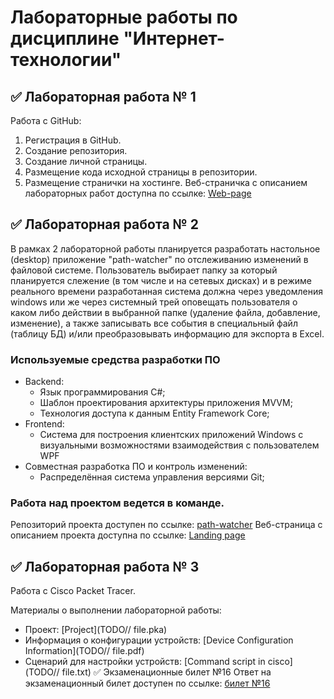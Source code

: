 # Лабораторные работы по дисциплине "Интернет-технологии"
## ✅ Лабораторная работа № 1
Работа с GitHub:

1. Регистрация в GitHub.
2. Создание репозитория.
3. Создание личной страницы.
4. Размещение кода исходной страницы в репозитории.
5. Размещение странички на хостинге.
Веб-страничка с описанием лабораторных работ доступна по ссылке: [Web-page](https://github.com/Trickster22/inet2022_Alexandrov)

## ✅ Лабораторная работа № 2
В рамках 2 лабораторной работы планируется разработать настольное (desktop) приложение "path-watcher" по отслеживанию изменений в файловой системе. Пользователь выбирает папку за который планируется слежение (в том числе и на сетевых дисках) и в режиме реального времени разработанная система должна через уведомления windows или же через системный трей оповещать пользователя о каком либо действии в выбранной папке (удаление файла, добавление, изменение), а также записывать все события в специальный файл (таблицу БД) и/или преобразовывать информацию для экспорта в Excel.

### Используемые средства разработки ПО
- Backend:
  - Язык программирования С#;
  - Шаблон проектирования архитектуры приложения MVVM;
  - Технология доступа к данным Entity Framework Core;
- Frontend:
  - Cистема для построения клиентских приложений Windows с визуальными возможностями взаимодействия с пользователем WPF
- Совместная разработка ПО и контроль изменений:
  - Распределённая система управления версиями Git;
### Работа над проектом ведется в команде.
Репозиторий проекта доступен по ссылке: [path-watcher](https://github.com/ByKaS12/path-watcher)
Веб-страница с описанием проекта доступна по ссылке: [Landing page](https://github.com/Trickster22/inet2022_Alexandrov)
## ✅ Лабораторная работа № 3
Работа с Сisco Packet Tracer.

Материалы о выполнении лабораторной работы:

- Проект: [Project](TODO// file.pka)
- Информация о конфигурации устройств: [Device Configuration Information](TODO// file.pdf)
- Сценарий для настройки устройств: [Command script in cisco](TODO// file.txt)
✅ Экзаменационные билет №16
Ответ на экзаменационный билет доступен по ссылке: [билет №16](https://github.com/stankin/inet-2022/wiki/exam16)
